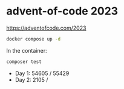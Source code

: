 # advent-of-code 2023

<https://adventofcode.com/2023>

```bash
docker compose up -d
```

In the container:

```bash
composer test
```

* Day 1: 54605 / 55429
* Day 2: 2105 /

